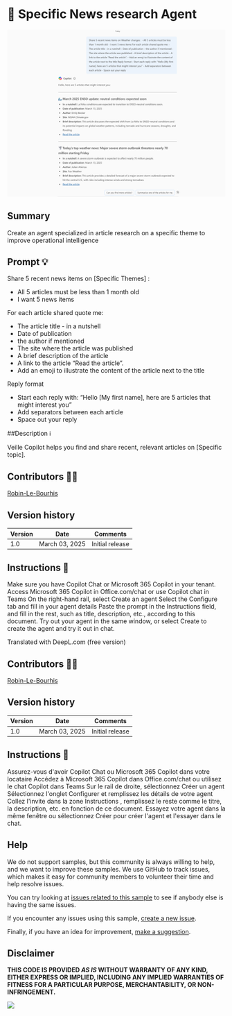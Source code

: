 # 🎯 Specific News research Agent 

![image of the agent](./assets/demo.png)

## Summary
Create an agent specialized in article research on a specific theme to improve operational intelligence

## Prompt 💡

Share 5 recent news items on [Specific Themes] :

- All 5 articles must be less than 1 month old
- I want 5 news items


For each article shared quote me:

 - The article title - in a nutshell
 - Date of publication
- the author if mentioned
- The site where the article was published 
- A brief description of the article
- A link to the article “Read the article”.
- Add an emoji to illustrate the content of the article next to the title

Reply format

- Start each reply with: “Hello [My first name], here are 5 articles that might interest you”
- Add separators between each article
- Space out your reply



##Description ℹ️

Veille Copilot helps you find and share recent, relevant articles on [Specific topic].

## Contributors 👨‍💻

[Robin-Le-Bourhis](https://github.com/RobinLB-devo)

## Version history

Version|Date|Comments
-------|----|--------
1.0|March 03, 2025|Initial release


## Instructions 📝

Make sure you have Copilot Chat or Microsoft 365 Copilot in your tenant.
Access Microsoft 365 Copilot in Office.com/chat or use Copilot chat in Teams
On the right-hand rail, select Create an agent
Select the Configure tab and fill in your agent details
Paste the prompt in the Instructions field, and fill in the rest, such as title, description, etc., according to this document.
Try out your agent in the same window, or select Create to create the agent and try it out in chat.

Translated with DeepL.com (free version)

## Contributors 👨‍💻

[Robin-Le-Bourhis](https://github.com/RobinLB-devo)

## Version history

Version|Date|Comments
-------|----|--------
1.0|March 03, 2025|Initial release


## Instructions 📝

Assurez-vous d'avoir Copilot Chat ou Microsoft 365 Copilot dans votre locataire
Accédez à Microsoft 365 Copilot dans Office.com/chat ou utilisez le chat Copilot dans Teams
Sur le rail de droite, sélectionnez Créer un agent
Sélectionnez l'onglet Configurer et remplissez les détails de votre agent
Collez l'invite dans la zone Instructions , remplissez le reste comme le titre, la description, etc. en fonction de ce document.
Essayez votre agent dans la même fenêtre ou sélectionnez Créer pour créer l'agent et l'essayer dans le chat.


## Help

We do not support samples, but this community is always willing to help, and we want to improve these samples. We use GitHub to track issues, which makes it easy for  community members to volunteer their time and help resolve issues.

You can try looking at [issues related to this sample](https://github.com/pnp/copilot-prompts/issues?q=label%3A%22sample%3A%20whiteboard-intranet-ideation-prompt%22) to see if anybody else is having the same issues.

If you encounter any issues using this sample, [create a new issue](https://github.com/pnp/copilot-prompts/issues/new).

Finally, if you have an idea for improvement, [make a suggestion](https://github.com/pnp/copilot-prompts/issues/new).

## Disclaimer

**THIS CODE IS PROVIDED *AS IS* WITHOUT WARRANTY OF ANY KIND, EITHER EXPRESS OR IMPLIED, INCLUDING ANY IMPLIED WARRANTIES OF FITNESS FOR A PARTICULAR PURPOSE, MERCHANTABILITY, OR NON-INFRINGEMENT.**

![](https://m365-visitor-stats.azurewebsites.net/SamplesGallery/copilotprompts-specific-news-research-agent)
